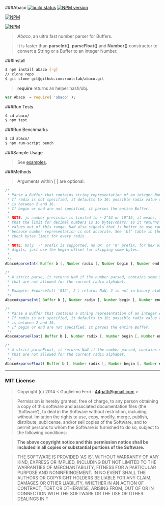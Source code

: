 ###Abaco
[![build status](https://secure.travis-ci.org/rootslab/abaco.png?branch=master)](http://travis-ci.org/rootslab/abaco) 
[![NPM version](https://badge.fury.io/js/abaco.png)](http://badge.fury.io/js/abaco)

[![NPM](https://nodei.co/npm/abaco.png?downloads=true&stars=true)](https://nodei.co/npm/abaco/)

[![NPM](https://nodei.co/npm-dl/abaco.png)](https://nodei.co/npm/abaco/)

> _Abaco_, an ultra fast number parser for Buffers.

> It is faster than __parseInt()__, __parseFloat()__ and __Number()__ constructor to convert a String
> or a Buffer to an integer Number. 

###Install

```bash
$ npm install abaco [-g]
// clone repo
$ git clone git@github.com:rootslab/abaco.git
```

> __require__ returns an helper hash/obj.

```javascript
var Abaco  = require( 'abaco' );
```

###Run Tests

```bash
$ cd abaco/
$ npm test
```

###Run Benchmarks

```bash
$ cd abaco/
$ npm run-script bench
```

###Sample Usage

> See [examples](example/).


###Methods

> Arguments within [ ] are optional.

```javascript
/*
 * Parse a Buffer that contains string representation of an integer Number.
 * If radix is not specified, it defaults to 10; possible radix value range
 * is between 2 and 16.
 * If begin or end are not specified, it parses the entire Buffer.
 *
 * NOTE: js number precision is limited to ~ 2^53 or 10^16, it means, for example,
 * that the limit for decimal numbers is 16 bytes/chars; so it returns NaN for
 * values out of this range. NaN also signals that is better to use raw String,
 * because number representation is not accurate. See 'bl' table in the code to
 * check bytes limit for every radix.
 *
 * NOTE: Only '-' prefix is supported, no 0x' or '0' prefix, for hex or octal
 * digits; just use the begin offset for skipping some bytes.
 *
 */
Abaco#parseInt( Buffer b [, Number radix [, Number begin [, Number end ] ] ] ) : Number

/*
 * A strict parse, it returns NaN if the number parsed, contains some symbols
 * that are not allowed for the current radix alphabet.
 *
 * Example: #xparseInt( '012', 2 ) returns NaN, 2 is not in binary alphabet.
 */
Abaco#xparseInt( Buffer b [, Number radix [, Number begin [, Number end ] ] ] ) : Number

/*
 * Parse a Buffer that contains a string representation of an integer or float Number.
 * If radix is not specified, it defaults to 10; possible radix value range
 * is between 2 and 16.
 * If begin or end are not specified, it parses the entire Buffer.
 */
Abaco#parseFloat( Buffer b [, Number radix [, Number begin [, Number end ] ] ] ) : Number

/*
 * A strict parseFloat, it returns NaN if the number parsed, contains some symbols
 * that are not allowed for the current radix alphabet.
 */
Abaco#xparseFloat( Buffer b [, Number radix [, Number begin [, Number end ] ] ] ) : Number

```

------------------------------------------------------------------------


### MIT License

> Copyright (c) 2014 &lt; Guglielmo Ferri : 44gatti@gmail.com &gt;

> Permission is hereby granted, free of charge, to any person obtaining
> a copy of this software and associated documentation files (the
> 'Software'), to deal in the Software without restriction, including
> without limitation the rights to use, copy, modify, merge, publish,
> distribute, sublicense, and/or sell copies of the Software, and to
> permit persons to whom the Software is furnished to do so, subject to
> the following conditions:

> __The above copyright notice and this permission notice shall be
> included in all copies or substantial portions of the Software.__

> THE SOFTWARE IS PROVIDED 'AS IS', WITHOUT WARRANTY OF ANY KIND,
> EXPRESS OR IMPLIED, INCLUDING BUT NOT LIMITED TO THE WARRANTIES OF
> MERCHANTABILITY, FITNESS FOR A PARTICULAR PURPOSE AND NONINFRINGEMENT.
> IN NO EVENT SHALL THE AUTHORS OR COPYRIGHT HOLDERS BE LIABLE FOR ANY
> CLAIM, DAMAGES OR OTHER LIABILITY, WHETHER IN AN ACTION OF CONTRACT,
> TORT OR OTHERWISE, ARISING FROM, OUT OF OR IN CONNECTION WITH THE
> SOFTWARE OR THE USE OR OTHER DEALINGS IN T
